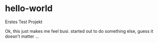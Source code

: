 # hello-world
Erstes Test Projekt

Ok, this just makes me feel busi. started out to do something else, guess it doesn't matter ...
